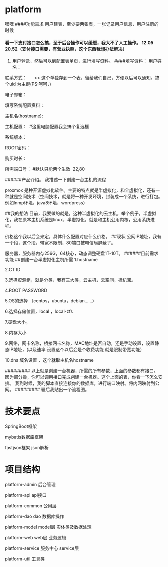 # platform
嘿嘿
####功能需求
用户建表，至少要两张表，一张记录用户信息，用户注册的时候
#### 看一下支付接口怎么搞，至于后台操作可以缓缓，我大不了人工操作。 12.05 20.52（支付接口需要，有营业执照，这个东西我想办法解决）

1. 用户登录，然后可以到配置表单页，进行填写资料。
 ####填写资料：
用户姓名：

联系方式：      >> 这个单独存到一个表，留给我们自己，方便以后可以通知。搞个uid 为主键(PS:呵呵，)

电子邮箱：
        
填写系统配置资料：

主机名(hostname):

主机配置：  #这里电脑配置我会搞个复选框

系统版本：

ROOT密码：

购买时长：

所需端口号： #默认只能两个生效  22,80          

######产品介绍。
我描述一下创建一台主机的流程

proxmox 是种开源虚拟化软件。主要的特点就是半虚拟化，和全虚拟化，还有一种就是空间技术（空间技术，就是将一种开发环境，封装成一个系统，进行打包。例如lnmp环境，java8环境，wordpress）

##我的想法
目前，我要做的就是，这种半虚拟化的云主机，举个例子，半虚拟化，我在原本主机系统是linux，半虚拟化，就是和主机公用内核，公用系统进程。

价格这个我以后会来定，具体什么配置对应什么价格。
##现状
公网IP地址，我有一个段，这个段，带宽不限制，80端口被电信局屏蔽了。

服务器，服务器内存256G，64核心，动态调整硬盘1T-10T。
######目前需求功能
##创建一台半虚拟化主机所需
1.hostname

2.CT ID

3.选择资源组，就是分类，我有三大类，云主机，云空间，挂机宝。

4.ROOT PASSWORD

5.OS的选择 （centos，ubuntu，debian......）

6.选择存储位置，local ，local-zfs

7.硬盘大小。

8.内存大小

9.网络，网卡名称，桥接网卡名称，MAC地址是否自动，还是手动设置，设置静态IP地址，(以及速率 设置这个以后会是个收费功能 就是限制带宽功能）

10.dns 域名设置 ，这个就取主机名hostname

#########
以上就是创建一台机器，所需的所有参数，上面的参数都有接口。
因为部分操，你可以调用接口完成创建一台机器。这个上面的表，你看一下怎么安排。
我到时候，我的脚本直接连接你的数据库，进行端口映射。将内网映射到公网。
#########
骚后我贴出一个流程图。





技术要点
============================
SpringBoot框架

mybatis数据库框架
 
fastjson框架 json解析

项目结构
============================
platform-admin 后台管理

platform-api api接口

platform-common 公用层

platform-dao dao 数据库操作

platform-model model层 实体类及数据处理

platform-web web层 业务逻辑

platform-service 服务中心 service层

platform-util 工具类
          
            
